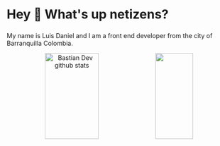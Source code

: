 <h1 align="left">Hey 🤖 What's up netizens?</h1>

###

<p align="left">My name is Luis Daniel and I am a front end developer from the city of Barranquilla Colombia.</p>

<div align="center">  
  <img width="49%" height="195px" src="https://github-readme-stats.vercel.app/api?username=Luis-Esquivia&show_icons=true&count_private=true&hide_border=true&title_color=02D9F7FF&icon_color=02D9F7FF&text_color=c9d1d9&bg_color=0d1117" alt="Bastian Dev github stats" /> 
  
  <img width="41%" height="195px" src="https://github-readme-stats.vercel.app/api/top-langs/?username=Luis-Esquivia&layout=compact&hide_border=true&title_color=02D9F7FF&text_color=02D9F7FF&bg_color=0d1117" />
</div> 
